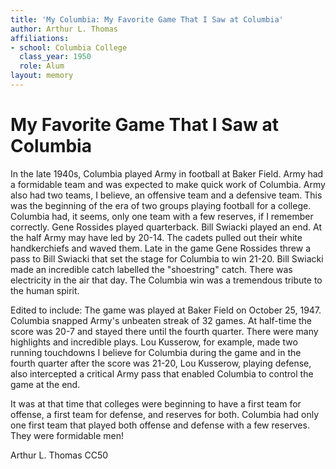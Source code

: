 ```yaml
---
title: 'My Columbia: My Favorite Game That I Saw at Columbia'
author: Arthur L. Thomas
affiliations:
- school: Columbia College
  class_year: 1950
  role: Alum
layout: memory
---
```


# My Favorite Game That I Saw at Columbia

In the late 1940s, Columbia played Army in football at Baker Field. Army had a formidable team and was expected to make quick work of Columbia. Army also had two teams, I believe, an offensive team and a defensive team. This was the beginning of the era of two groups playing football for a college. Columbia had, it seems, only one team with a few reserves, if I remember correctly. Gene Rossides played quarterback. Bill Swiacki played an end. At the half Army may have led by 20-14. The cadets pulled out their white handkerchiefs and waved them. Late in the game Gene Rossides threw a pass to Bill Swiacki that set the stage for Columbia to win 21-20. Bill Swiacki made an incredible catch labelled the "shoestring" catch. There was electricity in the air that day. The Columbia win was a tremendous tribute to the human spirit.

Edited to include:  The game was played at Baker Field on October 25, 1947. Columbia snapped Army's unbeaten streak of 32 games. At half-time the score was 20-7 and stayed there until the fourth quarter. There were many highlights and incredible plays. Lou Kusserow, for example, made two running touchdowns I believe for Columbia during the game and in the fourth quarter after the score was 21-20, Lou Kusserow, playing defense, also intercepted a critical Army pass that enabled Columbia to control the game at the end.

It was at that time that colleges were beginning to have a first team for offense, a first team for defense, and reserves for both. Columbia had only one first team that played both offense and defense with a few reserves. They were formidable men!

Arthur L. Thomas CC50
